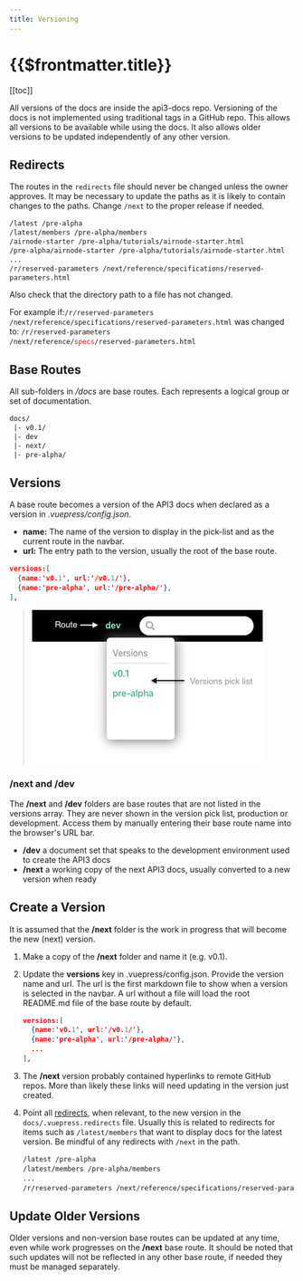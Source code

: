 ```yaml
---
title: Versioning
---
```


# {{$frontmatter.title}}

<TocHeader />
[[toc]]

All versions of the docs are inside the api3-docs repo. Versioning of the docs is not implemented using traditional tags in a GitHub repo. This allows all versions to be available while using the docs. It also allows older versions to be updated independently of any other version.

## Redirects

The routes in the `redirects` file should never be changed unless the owner approves. 
It may be necessary to update the paths as it is likely to contain changes to the paths. Change `/next` to the proper release if needed.

```
/latest /pre-alpha
/latest/members /pre-alpha/members
/airnode-starter /pre-alpha/tutorials/airnode-starter.html
/pre-alpha/airnode-starter /pre-alpha/tutorials/airnode-starter.html
...
/r/reserved-parameters /next/reference/specifications/reserved-parameters.html
```

Also check that the directory path to a file has not changed.

For example if:<code>/r/reserved-parameters /next/reference/specifications/reserved-parameters.html</code>
was changed to:
<code>/r/reserved-parameters /next/reference/<span style="color:red;">specs</span>/reserved-parameters.html</code>

## Base Routes

All sub-folders in _/docs_ are base routes. Each represents a logical group or set of documentation.

```text
docs/
 |- v0.1/
 |- dev
 |- next/
 |- pre-alpha/
```

## Versions

A base route becomes a version of the API3 docs when declared as a version in _.vuepress/config.json_.

- **name:** The name of the version to display in the pick-list and as the current route in the navbar.
- **url:** The entry path to the version, usually the root of the base route.

```json
versions:[
  {name:'v0.1', url:'/v0.1/'},
  {name:'pre-alpha', url:'/pre-alpha/'},
],
```
  > ![picklist](./assets/img/version-picklist2.png)

### /next and /dev

The **/next** and **/dev** folders are base routes that are not listed in the versions array. They are never shown in the version pick list, production or development. Access them by manually entering their base route name into the browser's URL bar.

- **/dev** a document set that speaks to the development environment used to create the API3 docs
- **/next** a working copy of the next API3 docs, usually converted to a new version when ready

## Create a Version

It is assumed that the **/next** folder is the work in progress that will become the new (next) version.

1. Make a copy of the **/next** folder and name it (e.g. v0.1).

2. Update the **versions** key in .vuepress/config.json. Provide the version name and url. The url is the first markdown file to show when a version is selected in the navbar. A url without a file will load the root README.md file of the base route by default.

    ```json
    versions:[
      {name:'v0.1', url:'/v0.1/'},
      {name:'pre-alpha', url:'/pre-alpha/'},
      ...
    ],
    ```

3. The **/next** version probably contained hyperlinks to remote GitHub repos. More than likely these links will need updating in the version just created.

4. Point all [redirects](versioning.md#redirects), when relevant, to the new version in the `docs/.vuepress.redirects` file. Usually this is related to redirects for items such as `/latest/members` that want to display docs for the latest version. Be mindful of any redirects with `/next` in the path.

    ```bash
    /latest /pre-alpha
    /latest/members /pre-alpha/members
    ...
    /r/reserved-parameters /next/reference/specifications/reserved-parameters.html
    ```

## Update Older Versions

Older versions and non-version base routes can be updated at any time, even while work progresses on the **/next** base route. It should be noted that such updates will not be reflected in any other base route, if needed they must be managed separately.
